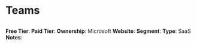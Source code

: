 # Teams

## 

**Free Tier**: 
**Paid Tier**: 
**Ownership**: Microsoft
**Website**: 
**Segment**: 
**Type**: SaaS
**Notes**: 
